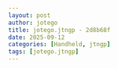 ```yaml
---
layout: post
author: jotego
title: jotego.jtngp - 2d8b68f
date: 2025-09-12
categories: [Handheld, jtngp]
tags: [jotego.jtngp]
---
```


